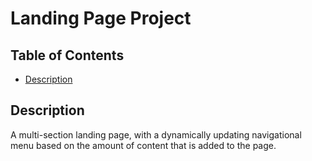 # Landing Page Project

## Table of Contents

- [Description](#description)

## Description

A multi-section landing page, with a dynamically updating navigational menu based on the amount of content that is added to the page.
